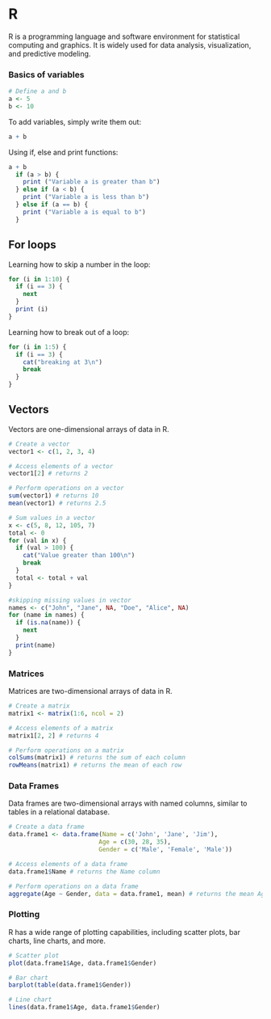# R

R is a programming language and software environment for statistical computing and graphics. It is widely used for data analysis, visualization, and predictive modeling.

### Basics of variables
```r
# Define a and b
a <- 5
b <- 10
```

To add variables, simply write them out:

```r
a + b
```

Using if, else and print functions:
```r
a + b
  if (a > b) {
    print ("Variable a is greater than b")
  } else if (a < b) {
    print ("Variable a is less than b")
  } else if (a == b) {
    print ("Variable a is equal to b")
  }
```

## For loops
Learning how to skip a number in the loop:

```r
for (i in 1:10) {
  if (i == 3) {
    next
  }
  print (i)
}
```

Learning how to break out of a loop:
```r
for (i in 1:5) {
  if (i == 3) {
    cat("breaking at 3\n")
    break
  }
}
```
  
## Vectors

Vectors are one-dimensional arrays of data in R.

```r
# Create a vector
vector1 <- c(1, 2, 3, 4)

# Access elements of a vector
vector1[2] # returns 2

# Perform operations on a vector
sum(vector1) # returns 10
mean(vector1) # returns 2.5

# Sum values in a vector
x <- c(5, 8, 12, 105, 7)
total <- 0
for (val in x) {
  if (val > 100) {
    cat("Value greater than 100\n")
    break
  }
  total <- total + val
}

#skipping missing values in vector
names <- c("John", "Jane", NA, "Doe", "Alice", NA)
for (name in names) {
  if (is.na(name)) {
    next
  }
  print(name)
}
```


### Matrices

Matrices are two-dimensional arrays of data in R.

```r
# Create a matrix
matrix1 <- matrix(1:6, ncol = 2)

# Access elements of a matrix
matrix1[2, 2] # returns 4

# Perform operations on a matrix
colSums(matrix1) # returns the sum of each column
rowMeans(matrix1) # returns the mean of each row
```

### Data Frames

Data frames are two-dimensional arrays with named columns, similar to tables in a relational database.

```r
# Create a data frame
data.frame1 <- data.frame(Name = c('John', 'Jane', 'Jim'),
                         Age = c(30, 28, 35),
                         Gender = c('Male', 'Female', 'Male'))

# Access elements of a data frame
data.frame1$Name # returns the Name column

# Perform operations on a data frame
aggregate(Age ~ Gender, data = data.frame1, mean) # returns the mean Age by Gender
```

### Plotting

R has a wide range of plotting capabilities, including scatter plots, bar charts, line charts, and more.

```r
# Scatter plot
plot(data.frame1$Age, data.frame1$Gender)

# Bar chart
barplot(table(data.frame1$Gender))

# Line chart
lines(data.frame1$Age, data.frame1$Gender)
```

